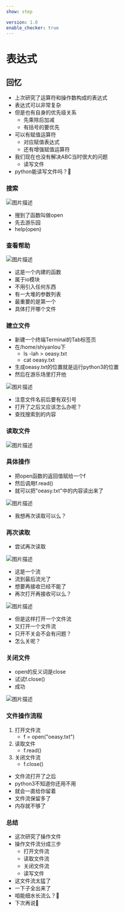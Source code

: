 ```yaml
---
show: step

version: 1.0
enable_checker: true
---
```


# 表达式
## 回忆
- 上次研究了运算符和操作数构成的表达式
- 表达式可以非常复杂
- 但是也有自身的优先级关系
	- 先乘除后加减
	- 有括号的要优先
- 可以有赋值运算符
	- 对应赋值表达式
	- 还有增强赋值运算符
- 我们现在也没有解决ABC当时很大的问题
	- 读写文件
- python能读写文件吗？🤔

### 搜索

![图片描述](https://doc.shiyanlou.com/courses/uid1190679-20210823-1629684712031)

- 搜到了函数叫做open
- 先去游乐园
- help(open)

### 查看帮助

![图片描述](https://doc.shiyanlou.com/courses/uid1190679-20210823-1629684932323)

- 这是一个内建的函数
- 属于io模块
- 不用引入任何东西
- 有一大堆的参数列表
- 最重要的是第一个
- 具体打开哪个文件

### 建立文件
- 新建一个终端Terminal的Tab标签页
- 在/home/shiyanlou下
	- ls -lah > oeasy.txt
	- cat oeasy.txt
- 生成oeasy.txt的位置就是运行python3的位置
- 然后在游乐场里打开他

![图片描述](https://doc.shiyanlou.com/courses/uid1190679-20210823-1629685306754)

- 注意文件名前后要有双引号
- 打开了之后又应该怎么办呢？
- 查找搜索到的内容

### 读取文件

![图片描述](https://doc.shiyanlou.com/courses/uid1190679-20210823-1629685445055)

### 具体操作
- 把open函数的返回值赋给一个f
- 然后调用f.read()
- 就可以把"oeasy.txt"中的内容读出来了

![图片描述](https://doc.shiyanlou.com/courses/uid1190679-20210823-1629685582654)

- 我想再次读取可以么？

### 再次读取
- 尝试再次读取

![图片描述](https://doc.shiyanlou.com/courses/uid1190679-20210823-1629685650563)

- 这是一个流
- 流到最后流光了
- 想要再接收已经不能了
- 再次打开再接收可以么？

![图片描述](https://doc.shiyanlou.com/courses/uid1190679-20210823-1629685749879)

- 但是这样打开一个文件流
- 又打开一个文件流
- 只开不关会不会有问题？
- 怎么关呢？

### 关闭文件

- open的反义词是close
- 试试f.close()
- 成功

![图片描述](https://doc.shiyanlou.com/courses/uid1190679-20210823-1629685896460)

### 文件操作流程
1. 打开文件流
	- f = open("oeasy.txt") 
2. 读取文件
	- f.read()
3. 关闭文件流
	- f.close() 

- 文件流打开了之后
- python3不知道你还用不用
- 就会一直给你留着
- 文件流保留多了
- 内存就不够了

### 总结 
- 这次研究了操作文件
- 操作文件流分成三步
	- 打开文件流
	- 读取文件流
	- 关闭文件流
	- 读写文件
- 这文件流太猛了
- 一下子全出来了
- 咱能细水长流么？🤔
- 下次再说👋